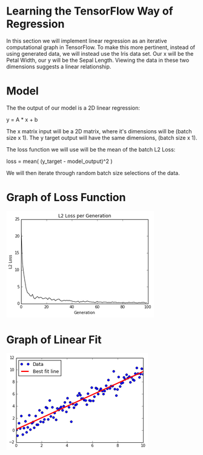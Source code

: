# Learning the TensorFlow Way of Regression

In this section we will implement linear regression as an iterative computational graph in TensorFlow.  To make this more pertinent, instead of using generated data, we will instead use the Iris data set.  Our x will be the Petal Width, our y will be the Sepal Length.  Viewing the data in these two dimensions suggests a linear relationship.

# Model

The the output of our model is a 2D linear regression:

y = A * x + b

The x matrix input will be a 2D matrix, where it's dimensions will be (batch size x 1).  The y target output will have the same dimensions, (batch size x 1).

The loss function we will use will be the mean of the batch L2 Loss:

loss = mean( (y\_target - model\_output)^2 )

We will then iterate through random batch size selections of the data.

# Graph of Loss Function

![Regression Loss](../images/03_lin_reg_loss.png "Regression Loss")

# Graph of Linear Fit

![TF Regression](../images/02_Cholesky_Decomposition.png "TF Regression")
